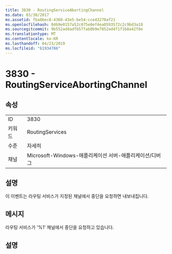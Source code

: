 ```yaml
---
title: 3830 - RoutingServiceAbortingChannel
ms.date: 03/30/2017
ms.assetid: fba86ec8-4360-43e5-be54-cce43270af21
ms.openlocfilehash: 04b9e0157a52c075e0ef4ea0593572c2c9bd3a10
ms.sourcegitcommit: 9b552addadfb57fab0b9e7852ed4f1f1b8a42f8e
ms.translationtype: MT
ms.contentlocale: ko-KR
ms.lasthandoff: 04/23/2019
ms.locfileid: "61934786"
---
```

# <a name="3830---routingserviceabortingchannel"></a>3830 - RoutingServiceAbortingChannel
## <a name="properties"></a>속성  
  
|||  
|-|-|  
|ID|3830|  
|키워드|RoutingServices|  
|수준|자세히|  
|채널|Microsoft-Windows-애플리케이션 서버-애플리케이션/디버그|  
  
## <a name="description"></a>설명  
 이 이벤트는 라우팅 서비스가 지정된 채널에서 중단을 요청하면 내보내집니다.  
  
## <a name="message"></a>메시지  
 라우팅 서비스가 '%1' 채널에서 중단을 요청하고 있습니다.  
  
## <a name="details"></a>설명
